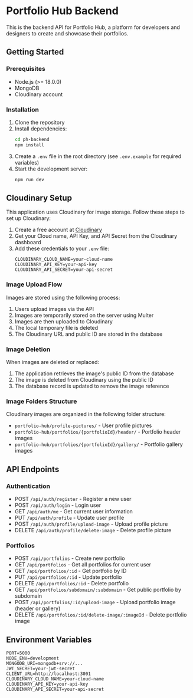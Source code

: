 # Portfolio Hub Backend

This is the backend API for Portfolio Hub, a platform for developers and designers to create and showcase their portfolios.

## Getting Started

### Prerequisites

- Node.js (>= 18.0.0)
- MongoDB
- Cloudinary account

### Installation

1. Clone the repository
2. Install dependencies:
   ```bash
   cd ph-backend
   npm install
   ```
3. Create a `.env` file in the root directory (see `.env.example` for required variables)
4. Start the development server:
   ```bash
   npm run dev
   ```

## Cloudinary Setup

This application uses Cloudinary for image storage. Follow these steps to set up Cloudinary:

1. Create a free account at [Cloudinary](https://cloudinary.com/)
2. Get your Cloud name, API Key, and API Secret from the Cloudinary dashboard
3. Add these credentials to your `.env` file:
   ```
   CLOUDINARY_CLOUD_NAME=your-cloud-name
   CLOUDINARY_API_KEY=your-api-key
   CLOUDINARY_API_SECRET=your-api-secret
   ```

### Image Upload Flow

Images are stored using the following process:

1. Users upload images via the API
2. Images are temporarily stored on the server using Multer
3. Images are then uploaded to Cloudinary
4. The local temporary file is deleted
5. The Cloudinary URL and public ID are stored in the database

### Image Deletion

When images are deleted or replaced:

1. The application retrieves the image's public ID from the database
2. The image is deleted from Cloudinary using the public ID
3. The database record is updated to remove the image reference

### Image Folders Structure

Cloudinary images are organized in the following folder structure:

- `portfolio-hub/profile-pictures/` - User profile pictures
- `portfolio-hub/portfolios/{portfolioId}/header/` - Portfolio header images
- `portfolio-hub/portfolios/{portfolioId}/gallery/` - Portfolio gallery images

## API Endpoints

### Authentication

- POST `/api/auth/register` - Register a new user
- POST `/api/auth/login` - Login user
- GET `/api/auth/me` - Get current user information
- PUT `/api/auth/profile` - Update user profile
- POST `/api/auth/profile/upload-image` - Upload profile picture
- DELETE `/api/auth/profile/delete-image` - Delete profile picture

### Portfolios

- POST `/api/portfolios` - Create new portfolio
- GET `/api/portfolios` - Get all portfolios for current user
- GET `/api/portfolios/:id` - Get portfolio by ID
- PUT `/api/portfolios/:id` - Update portfolio
- DELETE `/api/portfolios/:id` - Delete portfolio
- GET `/api/portfolios/subdomain/:subdomain` - Get public portfolio by subdomain
- POST `/api/portfolios/:id/upload-image` - Upload portfolio image (header or gallery)
- DELETE `/api/portfolios/:id/delete-image/:imageId` - Delete portfolio image

## Environment Variables

```
PORT=5000
NODE_ENV=development
MONGODB_URI=mongodb+srv://...
JWT_SECRET=your-jwt-secret
CLIENT_URL=http://localhost:3001
CLOUDINARY_CLOUD_NAME=your-cloud-name
CLOUDINARY_API_KEY=your-api-key
CLOUDINARY_API_SECRET=your-api-secret
```
